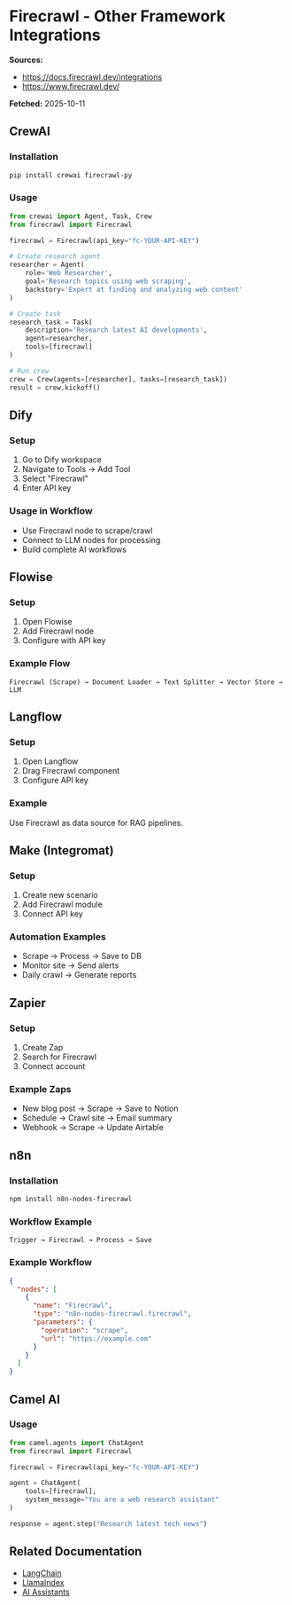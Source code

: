 # Firecrawl - Other Framework Integrations

**Sources:**
- https://docs.firecrawl.dev/integrations
- https://www.firecrawl.dev/

**Fetched:** 2025-10-11

## CrewAI

### Installation
```bash
pip install crewai firecrawl-py
```

### Usage
```python
from crewai import Agent, Task, Crew
from firecrawl import Firecrawl

firecrawl = Firecrawl(api_key="fc-YOUR-API-KEY")

# Create research agent
researcher = Agent(
    role='Web Researcher',
    goal='Research topics using web scraping',
    backstory='Expert at finding and analyzing web content'
)

# Create task
research_task = Task(
    description='Research latest AI developments',
    agent=researcher,
    tools=[firecrawl]
)

# Run crew
crew = Crew(agents=[researcher], tasks=[research_task])
result = crew.kickoff()
```

## Dify

### Setup
1. Go to Dify workspace
2. Navigate to Tools → Add Tool
3. Select "Firecrawl"
4. Enter API key

### Usage in Workflow
- Use Firecrawl node to scrape/crawl
- Connect to LLM nodes for processing
- Build complete AI workflows

## Flowise

### Setup
1. Open Flowise
2. Add Firecrawl node
3. Configure with API key

### Example Flow
```
Firecrawl (Scrape) → Document Loader → Text Splitter → Vector Store → LLM
```

## Langflow

### Setup
1. Open Langflow
2. Drag Firecrawl component
3. Configure API key

### Example
Use Firecrawl as data source for RAG pipelines.

## Make (Integromat)

### Setup
1. Create new scenario
2. Add Firecrawl module
3. Connect API key

### Automation Examples
- Scrape → Process → Save to DB
- Monitor site → Send alerts
- Daily crawl → Generate reports

## Zapier

### Setup
1. Create Zap
2. Search for Firecrawl
3. Connect account

### Example Zaps
- New blog post → Scrape → Save to Notion
- Schedule → Crawl site → Email summary
- Webhook → Scrape → Update Airtable

## n8n

### Installation
```bash
npm install n8n-nodes-firecrawl
```

### Workflow Example
```
Trigger → Firecrawl → Process → Save
```

### Example Workflow
```json
{
  "nodes": [
    {
      "name": "Firecrawl",
      "type": "n8n-nodes-firecrawl.firecrawl",
      "parameters": {
        "operation": "scrape",
        "url": "https://example.com"
      }
    }
  ]
}
```

## Camel AI

### Usage
```python
from camel.agents import ChatAgent
from firecrawl import Firecrawl

firecrawl = Firecrawl(api_key="fc-YOUR-API-KEY")

agent = ChatAgent(
    tools=[firecrawl],
    system_message="You are a web research assistant"
)

response = agent.step("Research latest tech news")
```

## Related Documentation

- [LangChain](./24-langchain.md)
- [LlamaIndex](./25-llamaindex.md)
- [AI Assistants](./28-ai-assistants.md)
